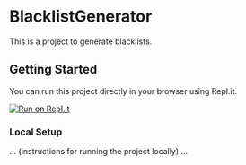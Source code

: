 # BlacklistGenerator

This is a project to generate blacklists.

## Getting Started

You can run this project directly in your browser using Repl.it.

[![Run on Repl.it](https://repl.it/badge/github/EliteGreyIT67/BlacklistGenerator)](https://repl.it/github/EliteGreyIT67/BlacklistGenerator)

### Local Setup

... (instructions for running the project locally) ...
